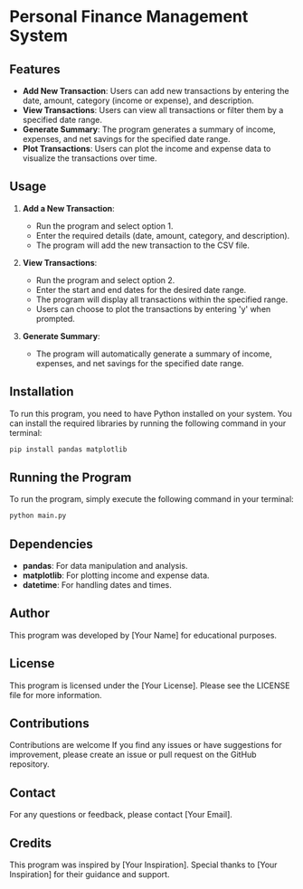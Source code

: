 # Personal Finance Management System

## Features

- **Add New Transaction**: Users can add new transactions by entering the date, amount, category (income or expense), and description.
- **View Transactions**: Users can view all transactions or filter them by a specified date range.
- **Generate Summary**: The program generates a summary of income, expenses, and net savings for the specified date range.
- **Plot Transactions**: Users can plot the income and expense data to visualize the transactions over time.

## Usage

1. **Add a New Transaction**:
   - Run the program and select option 1.
   - Enter the required details (date, amount, category, and description).
   - The program will add the new transaction to the CSV file.

2. **View Transactions**:
   - Run the program and select option 2.
   - Enter the start and end dates for the desired date range.
   - The program will display all transactions within the specified range.
   - Users can choose to plot the transactions by entering 'y' when prompted.

3. **Generate Summary**:
   - The program will automatically generate a summary of income, expenses, and net savings for the specified date range.

## Installation

To run this program, you need to have Python installed on your system. You can install the required libraries by running the following command in your terminal:

```bash
pip install pandas matplotlib
```

## Running the Program

To run the program, simply execute the following command in your terminal:

```bash
python main.py
```

## Dependencies

- **pandas**: For data manipulation and analysis.
- **matplotlib**: For plotting income and expense data.
- **datetime**: For handling dates and times.

## Author

This program was developed by [Your Name] for educational purposes.

## License

This program is licensed under the [Your License]. Please see the LICENSE file for more information.

## Contributions

Contributions are welcome If you find any issues or have suggestions for improvement, please create an issue or pull request on the GitHub repository.

## Contact

For any questions or feedback, please contact [Your Email].

## Credits

This program was inspired by [Your Inspiration]. Special thanks to [Your Inspiration] for their guidance and support.

